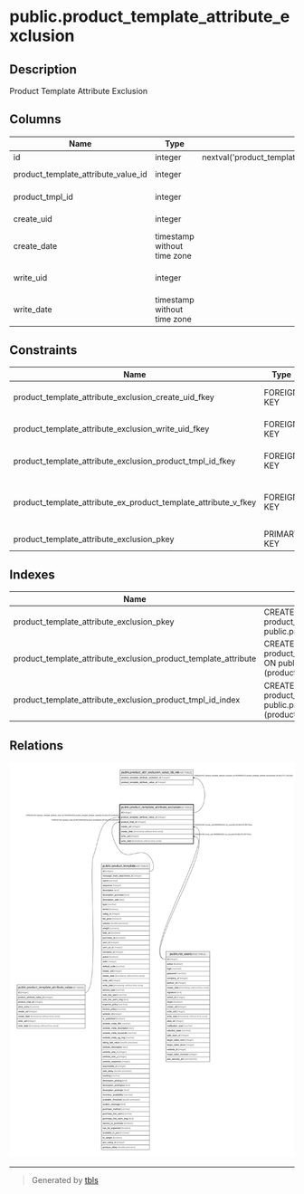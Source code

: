 # public.product_template_attribute_exclusion

## Description

Product Template Attribute Exclusion

## Columns

| Name | Type | Default | Nullable | Children | Parents | Comment |
| ---- | ---- | ------- | -------- | -------- | ------- | ------- |
| id | integer | nextval('product_template_attribute_exclusion_id_seq'::regclass) | false | [public.product_attr_exclusion_value_ids_rel](public.product_attr_exclusion_value_ids_rel.md) |  |  |
| product_template_attribute_value_id | integer |  | true |  | [public.product_template_attribute_value](public.product_template_attribute_value.md) | Attribute Value |
| product_tmpl_id | integer |  | false |  | [public.product_template](public.product_template.md) | Product Template |
| create_uid | integer |  | true |  | [public.res_users](public.res_users.md) | Created by |
| create_date | timestamp without time zone |  | true |  |  | Created on |
| write_uid | integer |  | true |  | [public.res_users](public.res_users.md) | Last Updated by |
| write_date | timestamp without time zone |  | true |  |  | Last Updated on |

## Constraints

| Name | Type | Definition |
| ---- | ---- | ---------- |
| product_template_attribute_exclusion_create_uid_fkey | FOREIGN KEY | FOREIGN KEY (create_uid) REFERENCES res_users(id) ON DELETE SET NULL |
| product_template_attribute_exclusion_write_uid_fkey | FOREIGN KEY | FOREIGN KEY (write_uid) REFERENCES res_users(id) ON DELETE SET NULL |
| product_template_attribute_exclusion_product_tmpl_id_fkey | FOREIGN KEY | FOREIGN KEY (product_tmpl_id) REFERENCES product_template(id) ON DELETE CASCADE |
| product_template_attribute_ex_product_template_attribute_v_fkey | FOREIGN KEY | FOREIGN KEY (product_template_attribute_value_id) REFERENCES product_template_attribute_value(id) ON DELETE CASCADE |
| product_template_attribute_exclusion_pkey | PRIMARY KEY | PRIMARY KEY (id) |

## Indexes

| Name | Definition |
| ---- | ---------- |
| product_template_attribute_exclusion_pkey | CREATE UNIQUE INDEX product_template_attribute_exclusion_pkey ON public.product_template_attribute_exclusion USING btree (id) |
| product_template_attribute_exclusion_product_template_attribute | CREATE INDEX product_template_attribute_exclusion_product_template_attribute ON public.product_template_attribute_exclusion USING btree (product_template_attribute_value_id) |
| product_template_attribute_exclusion_product_tmpl_id_index | CREATE INDEX product_template_attribute_exclusion_product_tmpl_id_index ON public.product_template_attribute_exclusion USING btree (product_tmpl_id) |

## Relations

![er](public.product_template_attribute_exclusion.svg)

---

> Generated by [tbls](https://github.com/k1LoW/tbls)
